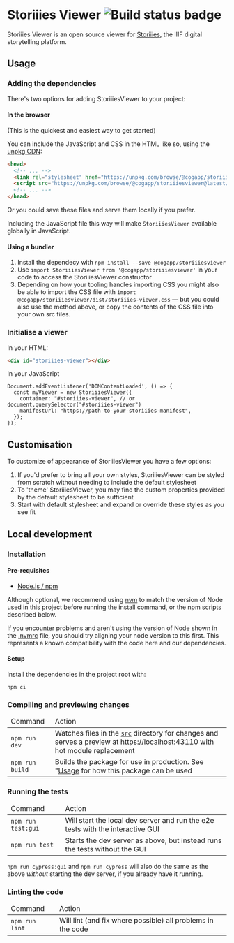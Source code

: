 # Storiiies Viewer ![Build status badge](https://github.com/CogappLabs/StoriiiesViewer/actions/workflows/build.yml/badge.svg)

Storiiies Viewer is an open source viewer for [Storiiies](https://www.cogapp.com/r-d/storiiies), the IIIF digital storytelling platform.

## Usage

### Adding the dependencies

There's two options for adding StoriiiesViewer to your project:

#### In the browser

(This is the quickest and easiest way to get started)

You can include the JavaScript and CSS in the HTML like so, using the [unpkg CDN](https://unpkg.com/):

```HTML
<head>
  <!-- ... -->
  <link rel="stylesheet" href="https://unpkg.com/browse/@cogapp/storiiiesviewer@latest/dist/storiiies-viewer.css">
  <script src="https://unpkg.com/browse/@cogapp/storiiiesviewer@latest/dist/umd/storiiies-viewwer.js"></script>
  <!-- ... -->
</head>
```

Or you could save these files and serve them locally if you prefer.

Including the JavaScript file this way will make `StoriiiesViewer` available globally in JavaScript.


#### Using a bundler

1. Install the dependecy with `npm install --save @cogapp/storiiiesviewer`
2. Use `import StoriiiesViewer from '@cogapp/storiiiesviewer'` in your code to access the StoriiiesViewer constructor
3. Depending on how your tooling handles importing CSS you might also be able to import the CSS file with `import @cogapp/storiiiesviewer/dist/storiiies-viewer.css` — but you could also use the method above, or copy the contents of the CSS file into your own src files.


### Initialise a viewer
In your HTML:
```HTML
<div id="storiiies-viewer"></div>
```

In your JavaScript
```JS
Document.addEventListener('DOMContentLoaded', () => {
  const myViewer = new StoriiiesViewer({
    container: "#storiiies-viewer", // or document.querySelector("#storiiies-viewer")
    manifestUrl: "https://path-to-your-storiiies-manifest",
  });
});
```

## Customisation

To customize of appearance of StoriiiesViewer you have a few options:

1. If you'd prefer to bring all your own styles, StoriiiesViewer can be styled from scratch without needing to include the default stylesheet
2. To 'theme' StoriiiesViewer, you may find the custom properties provided by the default stylesheet to be sufficient
3. Start with default stylesheet and expand or override these styles as you see fit


## Local development

### Installation

#### Pre-requisites

- [Node.js / npm](https://docs.npmjs.com/downloading-and-installing-node-js-and-npm)

Although optional, we recommend using [nvm](https://github.com/nvm-sh/nvm) to match the version of Node used in this project before running the install command, or the npm scripts described below.

If you encounter problems and aren't using the version of Node shown in the [.nvmrc](.nvmrc) file, you should try aligning your node version to this first. This represents a known compatibility with the code here and our dependencies.

#### Setup

Install the dependencies in the project root with:

```console
npm ci
```

### Compiling and previewing changes

<table width="100%">
  <thead>
    <tr>
      <td>Command</td>
      <td>Action</td>
    </tr>
  </thead>
  <tbody>
    <tr>
      <td><code>npm run dev</code></td>
      <td>Watches files in the <a href="./src"><code>src</code></a> directory for changes and serves a preview at https://localhost:43110 with hot module replacement</td>
    </tr>
    <tr>
      <td><code>npm run build</code></td>
      <td>Builds the package for use in production. See "<a href="#usage">Usage</a> for how this package can be used</td>
    </tr>
  </tbody>
</table>


### Running the tests

<table width="100%">
  <thead>
    <tr>
      <td>Command</td>
      <td>Action</td>
    </tr>
  </thead>
  <tbody>
    <tr>
      <td><code>npm run test:gui</code></td>
      <td>Will start the local dev server and run the e2e tests with the interactive GUI</td>
    </tr>
    <tr>
      <td><code>npm run test</code></td>
      <td> Starts the dev server as above, but instead runs the tests without the GUI</td>
    </tr>
  </tbody>
</table>

`npm run cypress:gui` and `npm run cypress` will also do the same as the above _without_ starting the dev server, if you already have it running.

### Linting the code

<table width="100%">
  <thead>
    <tr>
      <td>Command</td>
      <td>Action</td>
    </tr>
  </thead>
  <tbody>
    <tr>
      <td><code>npm run lint</code></td>
      <td>Will lint (and fix where possible) all problems in the code</td>
    </tr>
  </tbody>
</table>
